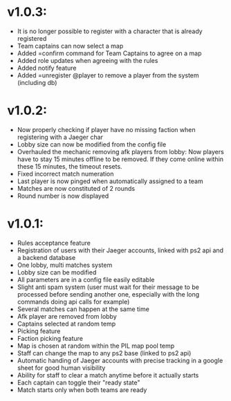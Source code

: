 # v1.0.3:
- It is no longer possible to register with a character that is already registered
- Team captains can now select a map
- Added =confirm command for Team Captains to agree on a map
- Added role updates when agreeing with the rules
- Added notify feature
- Added =unregister @player to remove a player from the system (including db)

# v1.0.2:
- Now properly checking if player have no missing faction when registering with a Jaeger char
- Lobby size can now be modified from the config file
- Overhauled the mechanic removing afk players from lobby: Now players have to stay 15 minutes offline to be removed. If they come online within these 15 minutes, the timeout resets.
- Fixed incorrect match numeration
- Last player is now pinged when automatically assigned to a team
- Matches are now constituted of 2 rounds
- Round number is now displayed

# v1.0.1:
- Rules acceptance feature
- Registration of users with their Jaeger accounts, linked with ps2 api and a backend database
- One lobby, multi matches system
- Lobby size can be modified
- All parameters are in a config file easily editable
- Slight anti spam system (user must wait for their message to be processed before sending another one, especially with the long commands doing api calls for example)
- Several matches can happen at the same time
- Afk player are removed from lobby
- Captains selected at random temp
- Picking feature
- Faction picking feature
- Map is chosen at random within the PIL map pool temp
- Staff can change the map to any ps2 base (linked to ps2 api)
- Automatic handing of Jaeger accounts with precise tracking in a google sheet for good human visibility
- Ability for staff to clear a match anytime before it actually starts
- Each captain can toggle their "ready state"
- Match starts only when both teams are ready
